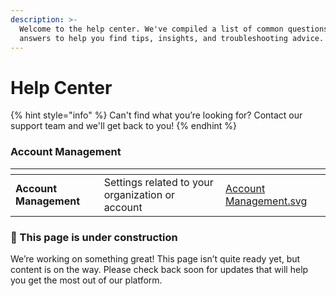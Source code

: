 ```yaml
---
description: >-
  Welcome to the help center. We've compiled a list of common questions and
  answers to help you find tips, insights, and troubleshooting advice.
---
```


# Help Center

{% hint style="info" %}
Can't find what you’re looking for? Contact our support team and we'll get back to you!
{% endhint %}

### Account Management

<table data-view="cards"><thead><tr><th></th><th></th><th data-hidden data-card-cover data-type="files"></th></tr></thead><tbody><tr><td><strong>Account Management</strong></td><td>Settings related to your organization or account</td><td><a href=".gitbook/assets/Account Management.svg">Account Management.svg</a></td></tr></tbody></table>

### 🚧 This p**age is under construction**

We’re working on something great! This page isn’t quite ready yet, but content is on the way. Please check back soon for updates that will help you get the most out of our platform.
